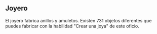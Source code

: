## Joyero
El joyero fabrica anillos y amuletos.
Existen 731 objetos diferentes que puedes fabricar con la habilidad "Crear una joya" de este oficio.